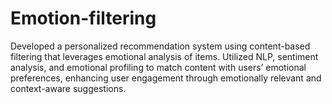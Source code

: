 # Emotion-filtering
Developed a personalized recommendation system using content-based filtering that leverages emotional analysis of items. Utilized NLP, sentiment analysis, and emotional profiling to match content with users’ emotional preferences, enhancing user engagement through emotionally relevant and context-aware suggestions.
